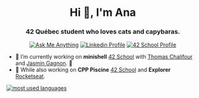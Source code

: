 <h1 align="center">Hi 👋, I'm Ana</h1>
<h3 align="center">42 Québec student who loves cats and capybaras.</h3>
<p align="center">
	<a href="mailto:ana.lrs90@gmail.com"> <img alt="Ask Me Anything" src="https://img.shields.io/badge/-Ask_me_anything-red?style=flat&logo=Gmail&logoColor=white&link=mailto:ana.lrs90@gmail.com" /></a>
	<span>  </span>
	<a href="https://www.linkedin.com/in/anasilveira90/"><img alt="Linkedin Profile" src="https://img.shields.io/badge/-Linkedin_Profile-red?style=flat&logo=Linkedin&logoColor=white&link=https://www.linkedin.com/in/anasilveira90/" /></a>
	<span>  </span>
	<a href="https://profile.intra.42.fr/users/anarodri"> <img alt="42 School Profile" src="https://img.shields.io/badge/-anarodri_@_42-red?style=flat&logoColor=white&link=https://profile.intra.42.fr/users/anarodri" /></a>
</p>

- 🔭 I’m currently working on **minishell** [42 School](https://github.com/42school) with [Thomas Chalifour](https://github.com/Kagan0591) and [Jasmin Gagnon](https://github.com/Patarion). 🤝
- 🔭 While also working on **CPP Piscine** [42 School](https://github.com/42school) and **Explorer** [Rocketseat](https://github.com/Rocketseat).

[![most used languages](https://github-readme-stats.vercel.app/api/top-langs/?username=anasilvr&layout=compact&hide_border=true&theme=dark)](https://github.com/anasilvr?tab=repositories)

<!---
<p align="center"> <a href="https://www.gnu.org/software/bash/" target="_blank" rel="noreferrer"> <img src="https://www.vectorlogo.zone/logos/gnu_bash/gnu_bash-icon.svg" alt="bash" width="40" height="40"/> </a> <a href="https://www.cprogramming.com/" target="_blank" rel="noreferrer"> <img src="https://raw.githubusercontent.com/devicons/devicon/master/icons/c/c-original.svg" alt="c" width="40" height="40"/> </a> <a href="https://www.figma.com/" target="_blank" rel="noreferrer"> <img src="https://www.vectorlogo.zone/logos/figma/figma-icon.svg" alt="figma" width="40" height="40"/> </a> <a href="https://git-scm.com/" target="_blank" rel="noreferrer"> <img src="https://www.vectorlogo.zone/logos/git-scm/git-scm-icon.svg" alt="git" width="40" height="40"/> </a> <a href="https://www.linux.org/" target="_blank" rel="noreferrer"> <img src="https://raw.githubusercontent.com/devicons/devicon/master/icons/linux/linux-original.svg" alt="linux" width="40" height="40"/> </a> <a href="https://www.photoshop.com/en" target="_blank" rel="noreferrer"> <img src="https://raw.githubusercontent.com/devicons/devicon/master/icons/photoshop/photoshop-line.svg" alt="photoshop" width="40" height="40"/> </a> </p>

<h3 align="left">Support:</h3>
<p><a href="https://ko-fi.com/anasilvr"> <img align="left" src="https://cdn.ko-fi.com/cdn/kofi3.png?v=3" height="50" width="210" alt="anasilvr" /></a></p><br><br>
-->
